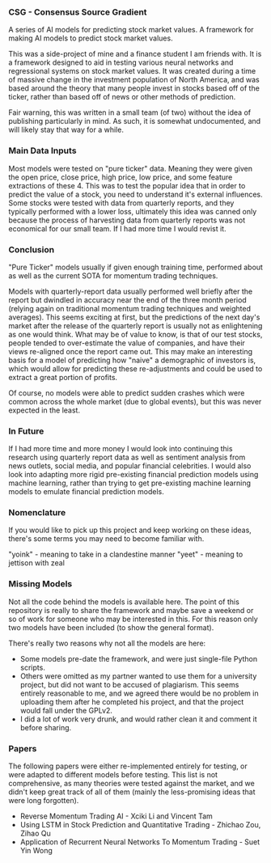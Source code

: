### CSG - Consensus Source Gradient
A series of AI models for predicting stock market values.
A framework for making AI models to predict stock market values.

This was a side-project of mine and a finance student I am friends with. It is a framework designed to aid
in testing various neural networks and regressional systems on stock market values. It was created during a 
time of massive change in the investment population of North America, and was based around the theory that
many people invest in stocks based off of the ticker, rather than based off of news or other methods of
prediction.

Fair warning, this was written in a small team (of two) without the idea of publishing particularly in mind.
As such, it is somewhat undocumented, and will likely stay that way for a while.

### Main Data Inputs
Most models were tested on "pure ticker" data. Meaning they were given the open price, close price, high price,
low price, and some feature extractions of these 4. This was to test the popular idea that in order to predict
the value of a stock, you need to understand it's external influences. Some stocks were tested with data from
quarterly reports, and they typically performed with a lower loss, ultimately this idea was canned only because
the process of harvesting data from quarterly reports was not economical for our small team. If I had more time
I would revist it.

### Conclusion
"Pure Ticker" models usually if given enough training time, performed about as well as the current SOTA for
momentum trading techniques.

Models with quarterly-report data usually performed well briefly after the report
but dwindled in accuracy near the end of the three month period (relying again on traditional momentum
trading techniques and weighted averages). This seems exciting at first, but the predictions of the next
day's market after the release of the quarterly report is usually not as enlightening as one would think.
What may be of value to know, is that of our test stocks, people tended to over-estimate the value of 
companies, and have their views re-aligned once the report came out. This may make an interesting basis
for a model of predicting how "naive" a demographic of investors is, which would allow for predicting these
re-adjustments and could be used to extract a great portion of profits.

Of course, no models were able to predict sudden crashes which were common across the whole market (due to
global events), but this was never expected in the least.

### In Future
If I had more time and more money I would look into continuing this research using quarterly report data as 
well as sentiment analysis from news outlets, social media, and popular financial celebrities. I would also
look into adapting more rigid pre-existing financial prediction models using machine learning, rather than
trying to get pre-existing machine learning models to emulate financial prediction models.

### Nomenclature 
If you would like to pick up this project and keep working on these ideas, there's some terms you may need 
to become familiar with. 

"yoink" - meaning to take in a clandestine manner
"yeet"  - meaning to jettison with zeal

### Missing Models
Not all the code behind the models is available here. The point of this repository is really to share the 
framework and maybe save a weekend or so of work for someone who may be interested in this. For this reason 
only two models have been included (to show the general format).

There's really two reasons why not all the models are here:
- Some models pre-date the framework, and were just single-file Python scripts.
- Others were omitted as my partner wanted to use them for a university project, but did not want to be accused of 
plagiarism. This seems entirely reasonable to me, and we agreed there would be no problem in uploading them 
after he completed his project, and that the project would fall under the GPLv2.
- I did a lot of work very drunk, and would rather clean it and comment it before sharing.

### Papers
The following papers were either re-implemented entirely for testing, or were adapted to different models
before testing. This list is not comprehensive, as many theories were tested against the market, and we 
didn't keep great track of all of them (mainly the less-promising ideas that were long forgotten).

- Reverse Momentum Trading AI - Xciki Li and Vincent Tam
- Using LSTM in Stock Prediction and Quantitative Trading - Zhichao Zou, Zihao Qu
- Application of Recurrent Neural Networks To Momentum Trading - Suet Yin Wong


